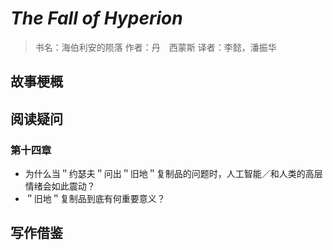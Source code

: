 # ***The Fall of Hyperion***
>书名：海伯利安的陨落
>作者：丹　西蒙斯
>译者：李懿，潘振华

## 故事梗概

## 阅读疑问

### 第十四章
- 为什么当＂约瑟夫＂问出＂旧地＂复制品的问题时，人工智能／和人类的高层情绪会如此震动？
- ＂旧地＂复制品到底有何重要意义？

## 写作借鉴
